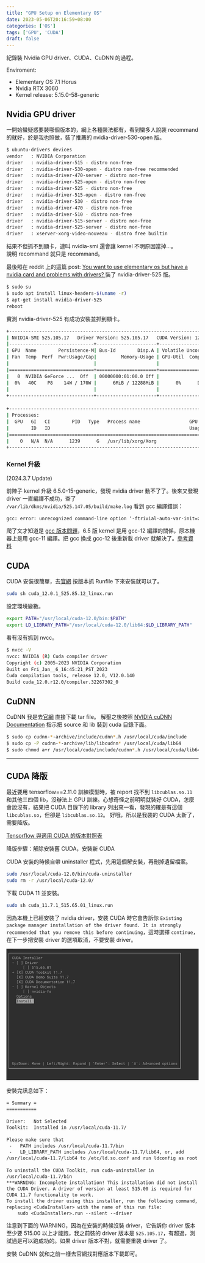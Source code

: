 ```yaml
---
title: "GPU Setup on Elementary OS"
date: 2023-05-06T20:16:59+08:00
categories: ['OS']
tags: ['GPU', 'CUDA']
draft: false
---
```


紀錄裝 Nvidia GPU driver、CUDA、CuDNN 的過程。

<!--more-->

Enviroment:
- Elementary OS 7.1 Horus
- Nvidia RTX 3060
- Kernel release: 5.15.0-58-generic

## Nvidia GPU driver

一開始蠻疑惑要裝哪個版本的，網上各種裝法都有，看到蠻多人說裝 recommand 的就好，於是我也照做，裝了推薦的 nvidia-driver-530-open 版。

```bash
$ ubuntu-drivers devices
vendor   : NVIDIA Corporation 
driver   : nvidia-driver-515 - distro non-free
driver   : nvidia-driver-530-open - distro non-free recommended
driver   : nvidia-driver-470-server - distro non-free
driver   : nvidia-driver-525-open - distro non-free
driver   : nvidia-driver-525 - distro non-free
driver   : nvidia-driver-515-open - distro non-free
driver   : nvidia-driver-530 - distro non-free
driver   : nvidia-driver-470 - distro non-free
driver   : nvidia-driver-510 - distro non-free
driver   : nvidia-driver-515-server - distro non-free
driver   : nvidia-driver-525-server - distro non-free
driver   : xserver-xorg-video-nouveau - distro free builtin
```
結果不但抓不到顯卡，連叫 nvidia-smi 還會讓 kernel 不明原因當掉...。  
說明 recommand 就只是 recommand。

最後照在 reddit 上的這篇 post: [You want to use elementary os but have a nvidia card and problems with drivers?
](https://www.reddit.com/r/elementaryos/comments/10q99ib/you_want_to_use_elementary_os_but_have_a_nvidia/) 裝了 nvidia-driver-525 版。

```bash
$ sudo su
$ sudo apt install linux-headers-$(uname -r)
$ apt-get install nvidia-driver-525
reboot
```
實測 nvidia-driver-525 有成功安裝並抓到顯卡。

```bash
+-----------------------------------------------------------------------------+
| NVIDIA-SMI 525.105.17   Driver Version: 525.105.17   CUDA Version: 12.0     |
|-------------------------------+----------------------+----------------------+
| GPU  Name        Persistence-M| Bus-Id        Disp.A | Volatile Uncorr. ECC |
| Fan  Temp  Perf  Pwr:Usage/Cap|         Memory-Usage | GPU-Util  Compute M. |
|                               |                      |               MIG M. |
|===============================+======================+======================|
|   0  NVIDIA GeForce ...  Off  | 00000000:01:00.0 Off |                  N/A |
|  0%   40C    P8    14W / 170W |      6MiB / 12288MiB |      0%      Default |
|                               |                      |                  N/A |
+-------------------------------+----------------------+----------------------+
                                                                               
+-----------------------------------------------------------------------------+
| Processes:                                                                  |
|  GPU   GI   CI        PID   Type   Process name                  GPU Memory |
|        ID   ID                                                   Usage      |
|=============================================================================|
|    0   N/A  N/A      1239      G   /usr/lib/xorg/Xorg                  4MiB |
+-----------------------------------------------------------------------------+

```

### Kernel 升級

(2024.3.7 Update)  

前陣子 kernel 升級 6.5.0-15-generic，發現 nvidia driver 動不了了。後來又發現 driver 一直編譯不成功，查了 `/var/lib/dkms/nvidia/525.147.05/build/make.log` 看到 gcc 編譯錯誤：

```bash
gcc: error: unrecognized command-line option ‘-ftrivial-auto-var-init=zero’
```

爬了文才知道是 [gcc 版本問題](https://unix.stackexchange.com/questions/766795/unrecognized-command-line-option-ftrivial-auto-var-init-zero-when-building-ke)，6.5 版 kernel 是用 gcc-12 編譯的關係，原本機器上是用 gcc-11 編譯。把 gcc 換成 gcc-12 後重新載 driver 就解決了。[參考資料](https://askubuntu.com/questions/1500017/ubuntu-22-04-default-gcc-version-does-not-match-version-that-built-latest-defaul)


## CUDA

CUDA 安裝很簡單，去[官網](https://developer.nvidia.com/cuda-toolkit-archive) 按版本抓 Runfile 下來安裝就可以了。

```bash
sudo sh cuda_12.0.1_525.85.12_linux.run 
```

設定環境變數。

```bash
export PATH="/usr/local/cuda-12.0/bin:$PATH"
export LD_LIBRARY_PATH="/usr/local/cuda-12.0/lib64:$LD_LIBRARY_PATH"
```

看有沒有抓到 nvcc。

```bash
$ nvcc -V
nvcc: NVIDIA (R) Cuda compiler driver
Copyright (c) 2005-2023 NVIDIA Corporation
Built on Fri_Jan__6_16:45:21_PST_2023
Cuda compilation tools, release 12.0, V12.0.140
Build cuda_12.0.r12.0/compiler.32267302_0
```

## CuDNN

CuDNN 我是去[官網](https://developer.nvidia.com/rdp/cudnn-download) 直接下載 tar file。
解壓之後按照 [NVIDIA cuDNN Documentation](https://docs.nvidia.com/deeplearning/cudnn/install-guide/index.html#installlinux-tar) 指示把 source 和 lib 裝到 cuda 目錄下面。 

```bash
$ sudo cp cudnn-*-archive/include/cudnn*.h /usr/local/cuda/include 
$ sudo cp -P cudnn-*-archive/lib/libcudnn* /usr/local/cuda/lib64 
$ sudo chmod a+r /usr/local/cuda/include/cudnn*.h /usr/local/cuda/lib64/libcudnn*
```

---

## CUDA 降版

最近要用 tensorflow==2.11.0 訓練模型時，被 report 找不到 `libcublas.so.11` 和其他三四個 lib，沒辦法上 GPU 訓練。心想奇怪之前明明就裝好 CUDA，怎麼會說沒有，結果把 CUDA 目錄下的 library 列出來一看，發現的確是有這個 `libcublas.so`，但卻是 `libcublas.so.12`。
好哦，所以是我裝的 CUDA 太新了，需要降版。

[Tensorflow 與適用 CUDA 的版本對照表](https://www.tensorflow.org/install/source#gpu)

降版步驟：解除安裝舊 CUDA，安裝新 CUDA

CUDA 安裝的時候自帶 uninstaller 程式，先用這個解安裝，再刪掉遺留檔案。

```bash
sudo /usr/local/cuda-12.0/bin/cuda-uninstaller
sudo rm -r /usr/local/cuda-12.0/
```

下載 CUDA 11 並安裝。

```bash
sudo sh cuda_11.7.1_515.65.01_linux.run 
```

因為本機上已經安裝了 nvidia driver，安裝 CUDA 時它會告訴你 
`Existing package manager installation of the driver found. It is strongly recommended that you remove this before continuing`，這時選擇 `continue`，在下一步把安裝 driver 的選項取消，不要安裝 driver。

![](image.png)

安裝完訊息如下：

```
= Summary =
===========

Driver:   Not Selected
Toolkit:  Installed in /usr/local/cuda-11.7/

Please make sure that
 -   PATH includes /usr/local/cuda-11.7/bin
 -   LD_LIBRARY_PATH includes /usr/local/cuda-11.7/lib64, or, add /usr/local/cuda-11.7/lib64 to /etc/ld.so.conf and run ldconfig as root

To uninstall the CUDA Toolkit, run cuda-uninstaller in /usr/local/cuda-11.7/bin
***WARNING: Incomplete installation! This installation did not install the CUDA Driver. A driver of version at least 515.00 is required for CUDA 11.7 functionality to work.
To install the driver using this installer, run the following command, replacing <CudaInstaller> with the name of this run file:
    sudo <CudaInstaller>.run --silent --driver
```

注意到下面的 WARNING，因為在安裝的時候沒裝 driver，它告訴你 driver 版本至少要 515.00 以上才能跑，我之前裝的 driver 版本是 `525.105.17`，有超過，測試過是可以跑成功的。如果 driver 版本不對，就需要重裝 driver 了。

安裝 CuDNN 就和之前一樣去官網找對應版本下載即可。